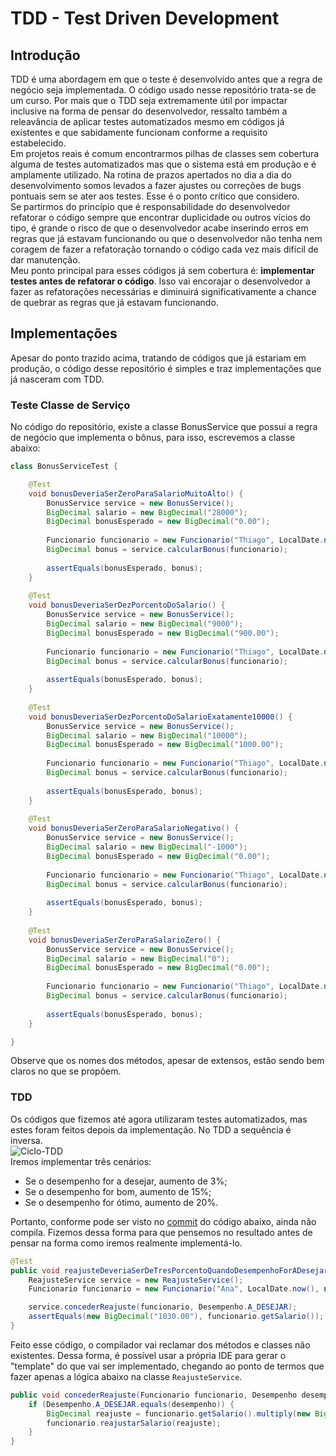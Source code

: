 # TDD - Test Driven Development  
## Introdução
TDD é uma abordagem em que o teste é desenvolvido antes que a regra de negócio seja implementada. O código usado nesse repositório trata-se de um curso. Por mais que o TDD seja extremamente útil por impactar inclusive na forma de pensar do desenvolvedor, ressalto também a releavância de aplicar testes automatizados mesmo em códigos já existentes e que sabidamente funcionam conforme a requisito estabelecido.  
Em projetos reais é comum encontrarmos pilhas de classes sem cobertura alguma de testes automatizados mas que o sistema está em produção e é amplamente utilizado. Na rotina de prazos apertados no dia a dia do desenvolvimento somos levados a fazer ajustes ou correções de bugs pontuais sem se ater aos testes. Esse é o ponto crítico que considero.  
Se partirmos do princípio que é responsabilidade do desenvolvedor refatorar o código sempre que encontrar duplicidade ou outros vícios do tipo, é grande o risco de que o desenvolvedor acabe inserindo erros em regras que já estavam funcionando ou que o desenvolvedor não tenha nem coragem de fazer a refatoração tornando o código cada vez mais difícil de dar manutenção.  
Meu ponto principal para esses códigos já sem cobertura é: **implementar testes antes de refatorar o código**. Isso vai encorajar o desenvolvedor a fazer as refatorações necessárias e diminuirá significativamente a chance de quebrar as regras que já estavam funcionando.
## Implementações  
Apesar do ponto trazido acima, tratando de códigos que já estariam em produção, o código desse repositório é simples e traz implementações que já nasceram com TDD.  
### Teste Classe de Serviço  
No código do repositório, existe a classe BonusService que possui a regra de negócio que implementa o bônus, para isso, escrevemos a classe abaixo:
```java  
class BonusServiceTest {

	@Test
	void bonusDeveriaSerZeroParaSalarioMuitoAlto() {
		BonusService service = new BonusService();
		BigDecimal salario = new BigDecimal("28000");
		BigDecimal bonusEsperado = new BigDecimal("0.00");
		
		Funcionario funcionario = new Funcionario("Thiago", LocalDate.now(), salario);
		BigDecimal bonus = service.calcularBonus(funcionario);
		
		assertEquals(bonusEsperado, bonus);
	}
	
	@Test
	void bonusDeveriaSerDezPorcentoDoSalario() {
		BonusService service = new BonusService();
		BigDecimal salario = new BigDecimal("9000");
		BigDecimal bonusEsperado = new BigDecimal("900.00");
		
		Funcionario funcionario = new Funcionario("Thiago", LocalDate.now(), salario);
		BigDecimal bonus = service.calcularBonus(funcionario);
		
		assertEquals(bonusEsperado, bonus);
	}
	
	@Test
	void bonusDeveriaSerDezPorcentoDoSalarioExatamente10000() {
		BonusService service = new BonusService();
		BigDecimal salario = new BigDecimal("10000");
		BigDecimal bonusEsperado = new BigDecimal("1000.00");
		
		Funcionario funcionario = new Funcionario("Thiago", LocalDate.now(), salario);
		BigDecimal bonus = service.calcularBonus(funcionario);
		
		assertEquals(bonusEsperado, bonus);
	}
	
	@Test
	void bonusDeveriaSerZeroParaSalarioNegativo() {
		BonusService service = new BonusService();
		BigDecimal salario = new BigDecimal("-1000");
		BigDecimal bonusEsperado = new BigDecimal("0.00");
		
		Funcionario funcionario = new Funcionario("Thiago", LocalDate.now(), salario);
		BigDecimal bonus = service.calcularBonus(funcionario);
		
		assertEquals(bonusEsperado, bonus);
	}
	
	@Test
	void bonusDeveriaSerZeroParaSalarioZero() {
		BonusService service = new BonusService();
		BigDecimal salario = new BigDecimal("0");
		BigDecimal bonusEsperado = new BigDecimal("0.00");
		
		Funcionario funcionario = new Funcionario("Thiago", LocalDate.now(), salario);
		BigDecimal bonus = service.calcularBonus(funcionario);
		
		assertEquals(bonusEsperado, bonus);
	}

}
```  
Observe que os nomes dos métodos, apesar de extensos, estão sendo bem claros no que se propõem.
### TDD  
Os códigos que fizemos até agora utilizaram testes automatizados, mas estes foram feitos depois da implementação. No TDD a sequência é inversa.  
![Ciclo-TDD](http://newyorkschooltalk.org/wp-content/uploads/2020/02/1_ieVWcSsJmeBbZFo6a_dL5g.png)  
Iremos implementar três cenários:
- Se o desempenho for a desejar, aumento de 3%;
- Se o desempenho for bom, aumento de 15%;
- Se o desempenho for ótimo, aumento de 20%.  

Portanto, conforme pode ser visto no [commit](https://github.com/thiagovf/tdd/commit/11bf2428562bc71736f18d79c43b8609cbfd7ba5) do código abaixo, ainda não compila. Fizemos dessa forma para que pensemos no resultado antes de pensar na forma como iremos realmente implementá-lo.
```java  
@Test
public void reajusteDeveriaSerDeTresPorcentoQuandoDesempenhoForADesejar() {
	ReajusteService service = new ReajusteService();
	Funcionario funcionario = new Funcionario("Ana", LocalDate.now(), new BigDecimal("1000.00"));

	service.concederReajuste(funcionario, Desempenho.A_DESEJAR);
	assertEquals(new BigDecimal("1030.00"), funcionario.getSalario());
}
```  
Feito esse código, o compilador vai reclamar dos métodos e classes não existentes. Dessa forma, é possível usar a própria IDE para gerar o "template" do que vai ser implementado, chegando ao ponto de termos que fazer apenas a lógica abaixo na classe ```ReajusteService```. 
```java  
public void concederReajuste(Funcionario funcionario, Desempenho desempenho) {
	if (Desempenho.A_DESEJAR.equals(desempenho)) {
		BigDecimal reajuste = funcionario.getSalario().multiply(new BigDecimal("0.03"));
		funcionario.reajustarSalario(reajuste);
	}
}
```  

